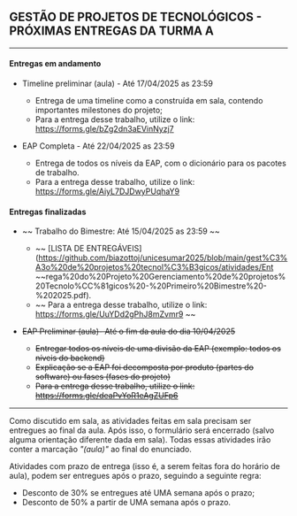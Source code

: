 ## GESTÃO DE PROJETOS DE TECNOLÓGICOS - PRÓXIMAS ENTREGAS DA TURMA A
___

#### Entregas em andamento
- Timeline preliminar (aula) - Até 17/04/2025 as 23:59                                                
    + Entrega de uma timeline como a construída em sala, contendo importantes milestones do projeto; 
    + Para a entrega desse trabalho, utilize o link: https://forms.gle/bZg2dn3aEVinNyzj7 

- EAP Completa - Até 22/04/2025 as 23:59
    + Entrega de todos os níveis da EAP, com o dicionário para os pacotes de trabalho.
    + Para a entrega desse trabalho, utilize o link: https://forms.gle/AiyL7DJDwyPUqhaY9

#### Entregas finalizadas

- ~~ Trabalho do Bimestre: Até 15/04/2025 as 23:59                                                                                                   ~~
    + ~~ [LISTA DE ENTREGÁVEIS](https://github.com/biazottoj/unicesumar2025/blob/main/gest%C3%A3o%20de%20projetos%20tecnol%C3%B3gicos/atividades/Ent ~~rega%20do%20Projeto%20Gerenciamento%20de%20projetos%20Tecnolo%CC%81gicos%20-%20Primeiro%20Bimestre%20-%202025.pdf). 
    + ~~ Para a entrega desse trabalho, utilize o link: https://forms.gle/UuYDd2gPhJ8mZvmr9 ~~

- ~~EAP Preliminar (aula)- Até o fim da aula do dia 10/04/2025~~
    + ~~Entregar todos os níveis de uma divisão da EAP (exemplo: todos os níveis do backend)~~
    + ~~Explicação se a EAP foi decomposta por produto (partes do software) ou fases (fases do projeto)~~
    + ~~Para a entrega desse trabalho, utilize o link: https://forms.gle/deaPvYoR1eAgZUFp6~~
___

Como discutido em sala, as atividades feitas em sala precisam ser entregues ao final da aula. Após isso, o formulário será encerrado (salvo alguma orientação diferente dada em sala). Todas essas atividades irão conter a marcação *"(aula)"* ao final do enunciado.

Atividades com prazo de entrega (isso é, a serem feitas fora do horário de aula), podem ser entregues após o prazo, seguindo a seguinte regra:
- Desconto de 30% se entregues até UMA semana após o prazo;
- Desconto de 50% a partir de UMA semana após o prazo. 